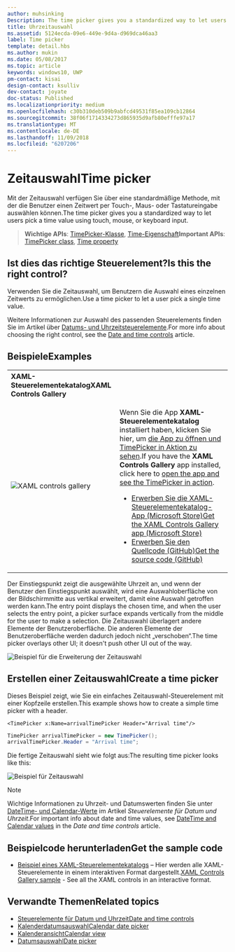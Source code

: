 ```yaml
---
author: muhsinking
Description: The time picker gives you a standardized way to let users pick a time value using touch, mouse, or keyboard input.
title: Uhrzeitauswahl
ms.assetid: 5124ecda-09e6-449e-9d4a-d969dca46aa3
label: Time picker
template: detail.hbs
ms.author: mukin
ms.date: 05/08/2017
ms.topic: article
keywords: windows10, UWP
pm-contact: kisai
design-contact: ksulliv
dev-contact: joyate
doc-status: Published
ms.localizationpriority: medium
ms.openlocfilehash: c30b310deb509b9abfcd49531f85ea109cb12864
ms.sourcegitcommit: 38f06f1714334273d865935d9afb80efffe97a17
ms.translationtype: MT
ms.contentlocale: de-DE
ms.lasthandoff: 11/09/2018
ms.locfileid: "6207206"
---
```

# <a name="time-picker"></a><span data-ttu-id="b8067-103">Zeitauswahl</span><span class="sxs-lookup"><span data-stu-id="b8067-103">Time picker</span></span>
 

<span data-ttu-id="b8067-104">Mit der Zeitauswahl verfügen Sie über eine standardmäßige Methode, mit der die Benutzer einen Zeitwert per Touch-, Maus- oder Tastatureingabe auswählen können.</span><span class="sxs-lookup"><span data-stu-id="b8067-104">The time picker gives you a standardized way to let users pick a time value using touch, mouse, or keyboard input.</span></span> 

> <span data-ttu-id="b8067-105">**Wichtige APIs**: [TimePicker-Klasse](https://msdn.microsoft.com/library/windows/apps/xaml/windows.ui.xaml.controls.timepicker.aspx), [Time-Eigenschaft](https://msdn.microsoft.com/library/windows/apps/xaml/windows.ui.xaml.controls.timepicker.time.aspx)</span><span class="sxs-lookup"><span data-stu-id="b8067-105">**Important APIs**: [TimePicker class](https://msdn.microsoft.com/library/windows/apps/xaml/windows.ui.xaml.controls.timepicker.aspx), [Time property](https://msdn.microsoft.com/library/windows/apps/xaml/windows.ui.xaml.controls.timepicker.time.aspx)</span></span>


## <a name="is-this-the-right-control"></a><span data-ttu-id="b8067-106">Ist dies das richtige Steuerelement?</span><span class="sxs-lookup"><span data-stu-id="b8067-106">Is this the right control?</span></span>
<span data-ttu-id="b8067-107">Verwenden Sie die Zeitauswahl, um Benutzern die Auswahl eines einzelnen Zeitwerts zu ermöglichen.</span><span class="sxs-lookup"><span data-stu-id="b8067-107">Use a time picker to let a user pick a single time value.</span></span>

<span data-ttu-id="b8067-108">Weitere Informationen zur Auswahl des passenden Steuerelements finden Sie im Artikel über [Datums- und Uhrzeitsteuerelemente](date-and-time.md).</span><span class="sxs-lookup"><span data-stu-id="b8067-108">For more info about choosing the right control, see the [Date and time controls](date-and-time.md) article.</span></span>

## <a name="examples"></a><span data-ttu-id="b8067-109">Beispiele</span><span class="sxs-lookup"><span data-stu-id="b8067-109">Examples</span></span>

<table>
<th align="left"><span data-ttu-id="b8067-110">XAML-Steuerelementekatalog</span><span class="sxs-lookup"><span data-stu-id="b8067-110">XAML Controls Gallery</span></span><th>
<tr>
<td><img src="images/xaml-controls-gallery-sm.png" alt="XAML controls gallery"></img></td>
<td>
    <p><span data-ttu-id="b8067-111">Wenn Sie die App <strong style="font-weight: semi-bold">XAML-Steuerelementekatalog</strong> installiert haben, klicken Sie hier, um <a href="xamlcontrolsgallery:/item/TimePicker">die App zu öffnen und TimePicker in Aktion zu sehen</a>.</span><span class="sxs-lookup"><span data-stu-id="b8067-111">If you have the <strong style="font-weight: semi-bold">XAML Controls Gallery</strong> app installed, click here to <a href="xamlcontrolsgallery:/item/TimePicker">open the app and see the TimePicker in action</a>.</span></span></p>
    <ul>
    <li><a href="https://www.microsoft.com/store/productId/9MSVH128X2ZT"><span data-ttu-id="b8067-112">Erwerben Sie die XAML-Steuerelementekatalog-App (Microsoft Store)</span><span class="sxs-lookup"><span data-stu-id="b8067-112">Get the XAML Controls Gallery app (Microsoft Store)</span></span></a></li>
    <li><a href="https://github.com/Microsoft/Windows-universal-samples/tree/master/Samples/XamlUIBasics"><span data-ttu-id="b8067-113">Erwerben Sie den Quellcode (GitHub)</span><span class="sxs-lookup"><span data-stu-id="b8067-113">Get the source code (GitHub)</span></span></a></li>
    </ul>
</td>
</tr>
</table>

<span data-ttu-id="b8067-114">Der Einstiegspunkt zeigt die ausgewählte Uhrzeit an, und wenn der Benutzer den Einstiegspunkt auswählt, wird eine Auswahloberfläche von der Bildschirmmitte aus vertikal erweitert, damit eine Auswahl getroffen werden kann.</span><span class="sxs-lookup"><span data-stu-id="b8067-114">The entry point displays the chosen time, and when the user selects the entry point, a picker surface expands vertically from the middle for the user to make a selection.</span></span> <span data-ttu-id="b8067-115">Die Zeitauswahl überlagert andere Elemente der Benutzeroberfläche. Die anderen Elemente der Benutzeroberfläche werden dadurch jedoch nicht „verschoben“.</span><span class="sxs-lookup"><span data-stu-id="b8067-115">The time picker overlays other UI; it doesn't push other UI out of the way.</span></span>

![Beispiel für die Erweiterung der Zeitauswahl](images/controls_timepicker_expand.png)

## <a name="create-a-time-picker"></a><span data-ttu-id="b8067-117">Erstellen einer Zeitauswahl</span><span class="sxs-lookup"><span data-stu-id="b8067-117">Create a time picker</span></span>

<span data-ttu-id="b8067-118">Dieses Beispiel zeigt, wie Sie ein einfaches Zeitauswahl-Steuerelement mit einer Kopfzeile erstellen.</span><span class="sxs-lookup"><span data-stu-id="b8067-118">This example shows how to create a simple time picker with a header.</span></span>

```xaml
<TimePicker x:Name=arrivalTimePicker Header="Arrival time"/>
```

```csharp
TimePicker arrivalTimePicker = new TimePicker();
arrivalTimePicker.Header = "Arrival time";
```

<span data-ttu-id="b8067-119">Die fertige Zeitauswahl sieht wie folgt aus:</span><span class="sxs-lookup"><span data-stu-id="b8067-119">The resulting time picker looks like this:</span></span>

![Beispiel für Zeitauswahl](images/time-picker-closed.png)

> [!NOTE]
> <span data-ttu-id="b8067-121">Wichtige Informationen zu Uhrzeit- und Datumswerten finden Sie unter [DateTime- und Calendar-Werte](date-and-time.md#datetime-and-calendar-values) im Artikel *Steuerelemente für Datum und Uhrzeit*.</span><span class="sxs-lookup"><span data-stu-id="b8067-121">For important info about date and time values, see [DateTime and Calendar values](date-and-time.md#datetime-and-calendar-values) in the *Date and time controls* article.</span></span>

## <a name="get-the-sample-code"></a><span data-ttu-id="b8067-122">Beispielcode herunterladen</span><span class="sxs-lookup"><span data-stu-id="b8067-122">Get the sample code</span></span>

- <span data-ttu-id="b8067-123">[Beispiel eines XAML-Steuerelementekatalogs](https://github.com/Microsoft/Windows-universal-samples/tree/master/Samples/XamlUIBasics) – Hier werden alle XAML-Steuerelemente in einem interaktiven Format dargestellt.</span><span class="sxs-lookup"><span data-stu-id="b8067-123">[XAML Controls Gallery sample](https://github.com/Microsoft/Windows-universal-samples/tree/master/Samples/XamlUIBasics) - See all the XAML controls in an interactive format.</span></span>

## <a name="related-topics"></a><span data-ttu-id="b8067-124">Verwandte Themen</span><span class="sxs-lookup"><span data-stu-id="b8067-124">Related topics</span></span>

- [<span data-ttu-id="b8067-125">Steuerelemente für Datum und Uhrzeit</span><span class="sxs-lookup"><span data-stu-id="b8067-125">Date and time controls</span></span>](date-and-time.md)
- [<span data-ttu-id="b8067-126">Kalenderdatumsauswahl</span><span class="sxs-lookup"><span data-stu-id="b8067-126">Calendar date picker</span></span>](calendar-date-picker.md)
- [<span data-ttu-id="b8067-127">Kalenderansicht</span><span class="sxs-lookup"><span data-stu-id="b8067-127">Calendar view</span></span>](calendar-view.md)
- [<span data-ttu-id="b8067-128">Datumsauswahl</span><span class="sxs-lookup"><span data-stu-id="b8067-128">Date picker</span></span>](date-picker.md)
